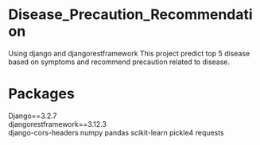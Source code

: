 # Disease_Precaution_Recommendation
Using django and djangorestframework
This project predict top 5 disease based on symptoms and recommend precaution related to disease.

# Packages

Django==3.2.7\
djangorestframework==3.12.3\
django-cors-headers
numpy
pandas
scikit-learn
pickle4
requests
